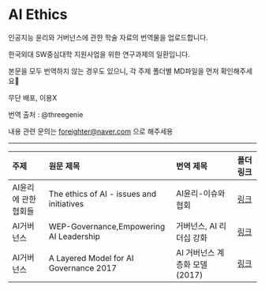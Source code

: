 # AI Ethics

인공지능 윤리와 거버넌스에 관한 학술 자료의 번역물을 업로드합니다.

한국외대 SW중심대학 지원사업을 위한 연구과제의 일환입니다.

본문을 모두 번역하지 않는 경우도 있으니, 각 주제 폴더별 MD파일을 먼저 확인해주세요🙂 

무단 배포, 이용X 

번역 출처 : @threegenie 

내용 관련 문의는 foreighter@naver.com 으로 해주세용

***

|주제|원문 제목|번역 제목|폴더 링크|
|:------|:------|:------|:------|
|AI윤리에 관한 협회들|The ethics of AI - issues and initiatives|AI윤리-이슈와 협회|[링크](https://github.com/threegenie/AI_Ethics/tree/main/AI_Initiatives)|
|AI거버넌스|WEP-Governance,Empowering AI Leadership|거버넌스, AI 리더십 강화|[링크](https://github.com/threegenie/AI_Ethics/tree/main/WEP)|
|AI거버넌스|A Layered Model for AI Governance 2017|AI 거버넌스 계층화 모델(2017)|[링크](https://github.com/threegenie/AI_Ethics/tree/main/LayeredModel)|
